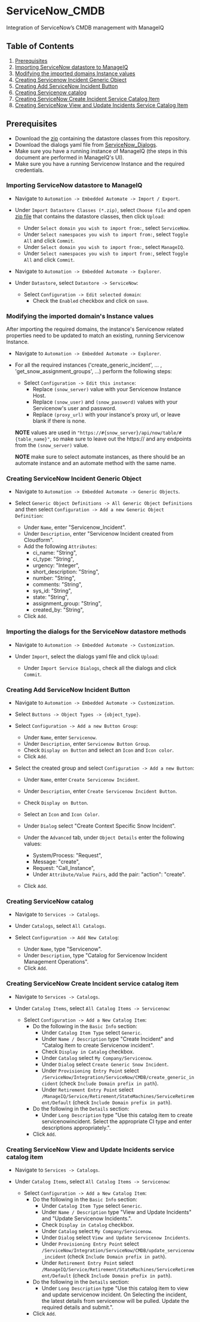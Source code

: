 # ServiceNow\_CMDB

Integration of ServiceNow’s CMDB management with ManageIQ

## Table of Contents

1. [Prerequisites](#prerequisites)
2. [Importing ServiceNow datastore to ManageIQ](#importing-servicenow-datastore-to-manageiq)
3. [Modifying the imported domains Instance values](#modifying-the-imported-domains-instance-values)
4. [Creating Servicenow Incident Generic Object](#creating-servicenow-incident-generic-object)
5. [Creating Add ServiceNow Incident Button](#creating-add-servicenow-incident-button)
6. [Creating Servicenow catalog](#creating-servicenow-catalog)
7. [Creating ServiceNow Create Incident Service Catalog Item](#creating-servicenow-create-incident-service-catalog-item)
8. [Creating ServiceNow View and Update Incidents Service Catalog Item](#creating-servicenow-view-and-update-incidents-service-catalog-item)

## Prerequisites

- Download the [zip](./ServiceNow_CMDB.zip) containing the datastore classes from this repository.
- Download the dialogs yaml file from [ServiceNow_Dialogs](https://github.com/xlab-si/ServiceNow_Dialogs).
- Make sure you have a running instance of ManageIQ (the steps in this document are performed in ManageIQ's UI).
- Make sure you have a running Servicenow Instance and the required credentials.

### Importing ServiceNow datastore to ManageIQ

- Navigate to `Automation -> Embedded Automate -> Import / Export`.

- Under `Import Datastore Classes (*.zip)`, select `Choose file` and open [zip file](./ServiceNow_CMDB.zip) that contains the datastore classes, then click `Upload`:

  - Under `Select domain you wish to import from:`, select `ServiceNow`.
  - Under `Select namespaces you wish to import from:`, select `Toggle All` and click `Commit`.
  - Under `Select domain you wish to import from:`, select `ManageIQ`.
  - Under `Select namespaces you wish to import from:`, select `Toggle All` and click `Commit`.

- Navigate to `Automation -> Embedded Automate -> Explorer`.

- Under `Datastore`, select `Datastore -> ServiceNow`:
  - Select `Configuration -> Edit selected domain`:
    - Check the `Enabled` checkbox and click on `save`.

### Modifying the imported domain's Instance values

After importing the required domains, the instance's Servicenow related properties need to be updated
to match an existing, running Servicenow Instance.

- Navigate to `Automation -> Embedded Automate -> Explorer`.

- For all the required instances ('create\_generic\_incident', ... , 'get\_snow\_assignment\_groups', ...) perform the following steps:

  - Select `Configuration -> Edit this instance`:
    - Replace `(snow_server)` value with your Servicenow Instance Host.
    - Replace `(snow_user)` and `(snow_password)` values with your Servicenow's user and password.
    - Replace `(proxy_url)` with your instance's proxy url, or leave blank if there is none.

  **NOTE** values are used in `"https://#{snow_server}/api/now/table/#{table_name}"`, so make sure to leave
  out the https:// and any endpoints from the `(snow_server)` value.

  **NOTE** make sure to select automate instances, as there should be an automate instance and an automate method with the same name.

### Creating ServiceNow Incident Generic Object

- Navigate to `Automation -> Embedded Automate -> Generic Objects`.

- Select `Generic Object Definitions -> All Generic Object Definitions` and then select `Configuration -> Add a new Generic Object Definition`:
  - Under `Name`, enter "Servicenow\_Incident".
  - Under `Description`, enter  "Servicenow Incident created from Cloudform".
  - Add the following `Attributes`:
    - ci\_name: "String",
    - ci\_type: "String",
    - urgency: "Integer",
    - short\_description: "String",
    - number: "String",
    - comments: "String",
    - sys\_id: "String",
    - state: "String",
    - assignment\_group: "String",
    - created\_by: "String",
  - Click `Add`.

### Importing the dialogs for the ServiceNow datastore methods

- Navigate to `Automation -> Embedded Automate -> Customization`.

- Under `Import`, select the dialogs yaml file and click `Upload`:

  - Under `Import Service Dialogs`, check all the dialogs and click `Commit`.

### Creating Add ServiceNow Incident Button

- Navigate to `Automation -> Embedded Automate -> Customization`.

- Select `Buttons -> Object Types -> {object_type}`.

- Select `Configuration -> Add a new Button Group`:
  - Under `Name`, enter `Servicenow`.
  - Under `Description`, enter `Servicenow Button Group`.
  - Check `Display on Button` and select an `Icon` and `Icon color`.
  - Click `Add`.

- Select the created group and select `Configuration -> Add a new Button`:
  - Under `Name`, enter `Create Servicenow Incident`.
  - Under `Description`, enter `Create Servicenow Incident Button`.
  - Check `Display on Button`.
  - Select an `Icon` and `Icon Color`.
  - Under `Dialog` select "Create Context Specific Snow Incident".

  - Under the `Advanced` tab, under `Object Details` enter the following values:
    - System/Process: "Request",
    - Message: "create",
    - Request: "Call\_Instance",
    - Under `Attribute/Value Pairs`, add the pair: "action": "create".

  - Click `Add`.

### Creating ServiceNow catalog

- Navigate to `Services -> Catalogs`.

- Under `Catalogs`, select `All Catalogs`.

- Select `Configuration -> Add New Catalog`:

  - Under `Name`, type "Servicenow".
  - Under `Description`, type "Catalog for Servicenow Incident Management Operations".
  - Click `Add`.

### Creating ServiceNow Create Incident service catalog item

- Navigate to `Services -> Catalogs`.

- Under `Catalog Items`, select `All Catalog Items -> Servicenow`:
  - Select `Configuration -> Add a New Catalog Item`:
    - Do the following in the `Basic Info` section:
      - Under `Catalog Item Type` select `Generic`.
      - Under `Name / Description` type "Create Incident" and "Catalog Item to create Servicenow incident".
      - Check `Display in Catalog` checkbox.
      - Under `Catalog` select `My Company/Servicenow`.
      - Under `Dialog` select `Create Generic Snow Incident`.
      - Under `Provisioning Entry Point` select `/ServiceNow/Integration/ServiceNow/CMDB/create_generic_incident` (check `Include Domain prefix in path`).
      - Under `Retirement Entry Point` select `/ManageIQ/Service/Retirement/StateMachines/ServiceRetirement/Default` (check `Include Domain prefix in path`).
    - Do the following in the `Details` section:
      - Under `Long Description` type "Use this catalog item to create servicenowincident. Select the appropriate CI type and enter descriptions appropriately.".
    - Click `Add`.

### Creating ServiceNow View and Update Incidents service catalog item

- Navigate to `Services -> Catalogs`.

- Under `Catalog Items`, select `All Catalog Items -> Servicenow`:
  - Select `Configuration -> Add a New Catalog Item`:
    - Do the following in the `Basic Info` section:
      - Under `Catalog Item Type` select `Generic`.
      - Under `Name / Description` type "View and Update Incidents" and "Update Servicenow Incidents.".
      - Check `Display in Catalog` checkbox.
      - Under `Catalog` select `My Company/Servicenow`.
      - Under `Dialog` select `View and Update Servicenow Incidents`.
      - Under `Provisioning Entry Point` select `/ServiceNow/Integration/ServiceNow/CMDB/update_servicenow_incident` (check `Include Domain prefix in path`).
      - Under `Retirement Entry Point` select `/ManageIQ/Service/Retirement/StateMachines/ServiceRetirement/Default` (check `Include Domain prefix in path`).
    - Do the following in the `Details` section:
      - Under `Long Description` type "Use this catalog item to view and update servicenow incident. On Selecting the incident, the latest details from servicenow will be pulled. Update the required details and submit.".
    - Click `Add`.
